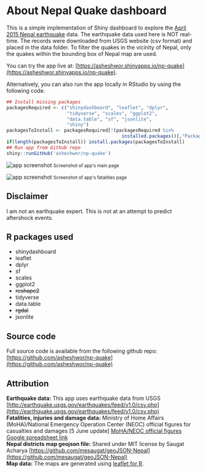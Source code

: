 # About Nepal Quake dashboard

This is a simple implementation of Shiny dashboard to explore the [April 2015 Nepal earthquake](http://en.wikipedia.org/wiki/April_2015_Nepal_earthquake) data. The earthquake data used here is NOT real-time. The records were downloaded from USGS website (csv format) and placed in the data folder. To filter the quakes in the vicinity of Nepal, only the quakes within the bounding box of Nepal map are used.

You can try the app live at: [https://asheshwor.shinyapps.io/np-quake](https://asheshwor.shinyapps.io/np-quake).

Alternatively, you can also run the app locally in RStudio by using the following code.

```R
## Install missing packages
packagesRequired <- c("shinydashboard", "leaflet", "dplyr",
                      "tidyverse", "scales", "ggplot2",
                      "data.table", "sf", "jsonlite",
                      "shiny")
packagesToInstall <- packagesRequired[!(packagesRequired %in%
                                          installed.packages()[,"Package"])]
if(length(packagesToInstall)) install.packages(packagesToInstall)
## Run app from Github repo
shiny::runGitHub('asheshwor/np-quake')
````

![app screenshot](pictures/3dash.png)
<small>Screenshot of app's main page</small>

![app screenshot](pictures/4dash.png)
<small>Screenshot of app's fatalities page</small>

## Disclaimer

I am not an earthquake expert. This is not at an attempt to predict aftershock events.

## R packages used

*   shinydashboard
*   leaflet
*   dplyr
*   sf
*   scales
*   ggplot2
*   ~~reshape2~~
*   tidyverse
*   data.table
*   ~~rgdal~~
*   jsonlite

## Source code

Full source code is available from the following github repo: [https://github.com/asheshwor/np-quake](https://github.com/asheshwor/np-quake)

## Attribution

**Earthquake data:** This app uses earthquake data from USGS [http://earthquake.usgs.gov/earthquakes/feed/v1.0/csv.php](http://earthquake.usgs.gov/earthquakes/feed/v1.0/csv.php)  
 **Fatalities, injuries and damage data:** Ministry of Home Affairs (MoHA)/National Emergency Operation Center (NEOC) official figures for casualties and damages [5 June update] [MoHA/NEOC official figures Google spreadsheet link](https://docs.google.com/spreadsheets/d/1MCsMtcfN8jwGg4qdzYZCKyxpYp8cdqRSrEpF1WpR6ZE/edit#gid=1367273225)  
 **Nepal districts map geojson file:** Shared under MIT license by Saugat Acharya [https://github.com/mesaugat/geoJSON-Nepal](https://github.com/mesaugat/geoJSON-Nepal)  
 **Map data:** The maps are generated using [leaflet for R](https://rstudio.github.io/leaflet/).
